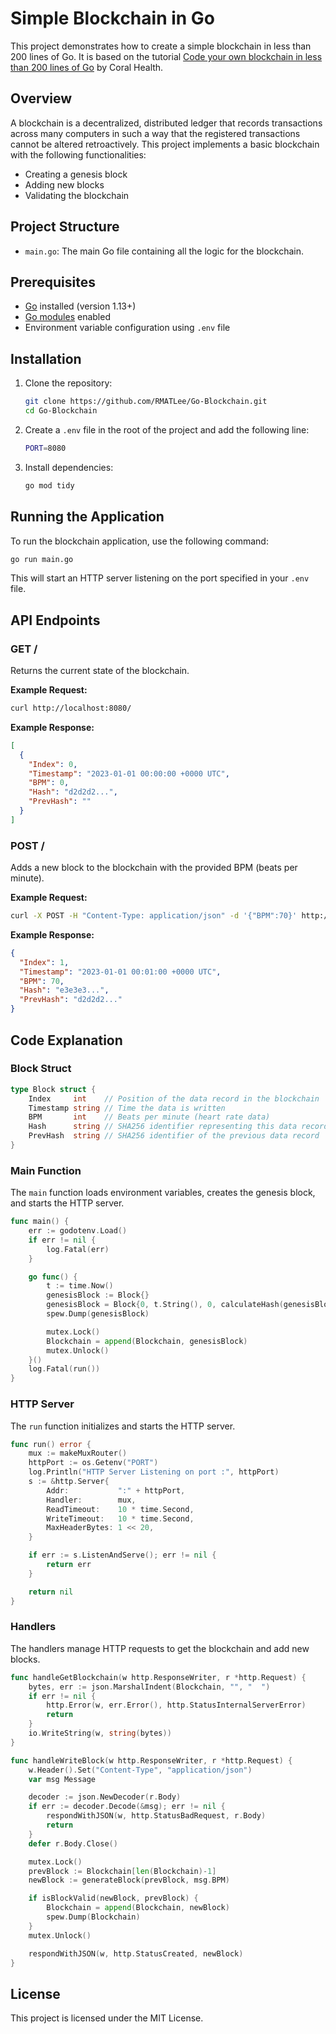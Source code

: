 # Simple Blockchain in Go

This project demonstrates how to create a simple blockchain in less than 200 lines of Go. It is based on the tutorial [Code your own blockchain in less than 200 lines of Go](https://mycoralhealth.medium.com/code-your-own-blockchain-in-less-than-200-lines-of-go-e296282bcffc) by Coral Health.

## Overview

A blockchain is a decentralized, distributed ledger that records transactions across many computers in such a way that the registered transactions cannot be altered retroactively. This project implements a basic blockchain with the following functionalities:
- Creating a genesis block
- Adding new blocks
- Validating the blockchain

## Project Structure

- `main.go`: The main Go file containing all the logic for the blockchain.

## Prerequisites

- [Go](https://golang.org/doc/install) installed (version 1.13+)
- [Go modules](https://blog.golang.org/using-go-modules) enabled
- Environment variable configuration using `.env` file

## Installation

1. Clone the repository:
    ```sh
    git clone https://github.com/RMATLee/Go-Blockchain.git
    cd Go-Blockchain
    ```

2. Create a `.env` file in the root of the project and add the following line:
    ```sh
    PORT=8080
    ```

3. Install dependencies:
    ```sh
    go mod tidy
    ```

## Running the Application

To run the blockchain application, use the following command:
```sh
go run main.go
```

This will start an HTTP server listening on the port specified in your `.env` file.

## API Endpoints

### GET /

Returns the current state of the blockchain.

**Example Request:**
```sh
curl http://localhost:8080/
```

**Example Response:**
```json
[
  {
    "Index": 0,
    "Timestamp": "2023-01-01 00:00:00 +0000 UTC",
    "BPM": 0,
    "Hash": "d2d2d2...",
    "PrevHash": ""
  }
]
```

### POST /

Adds a new block to the blockchain with the provided BPM (beats per minute).

**Example Request:**
```sh
curl -X POST -H "Content-Type: application/json" -d '{"BPM":70}' http://localhost:8080/
```

**Example Response:**
```json
{
  "Index": 1,
  "Timestamp": "2023-01-01 00:01:00 +0000 UTC",
  "BPM": 70,
  "Hash": "e3e3e3...",
  "PrevHash": "d2d2d2..."
}
```

## Code Explanation

### Block Struct
```go
type Block struct {
    Index     int    // Position of the data record in the blockchain
    Timestamp string // Time the data is written
    BPM       int    // Beats per minute (heart rate data)
    Hash      string // SHA256 identifier representing this data record
    PrevHash  string // SHA256 identifier of the previous data record
}
```

### Main Function
The `main` function loads environment variables, creates the genesis block, and starts the HTTP server.
```go
func main() {
    err := godotenv.Load()
    if err != nil {
        log.Fatal(err)
    }

    go func() {
        t := time.Now()
        genesisBlock := Block{}
        genesisBlock = Block{0, t.String(), 0, calculateHash(genesisBlock), ""}
        spew.Dump(genesisBlock)

        mutex.Lock()
        Blockchain = append(Blockchain, genesisBlock)
        mutex.Unlock()
    }()
    log.Fatal(run())
}
```

### HTTP Server
The `run` function initializes and starts the HTTP server.
```go
func run() error {
    mux := makeMuxRouter()
    httpPort := os.Getenv("PORT")
    log.Println("HTTP Server Listening on port :", httpPort)
    s := &http.Server{
        Addr:           ":" + httpPort,
        Handler:        mux,
        ReadTimeout:    10 * time.Second,
        WriteTimeout:   10 * time.Second,
        MaxHeaderBytes: 1 << 20,
    }

    if err := s.ListenAndServe(); err != nil {
        return err
    }

    return nil
}
```

### Handlers
The handlers manage HTTP requests to get the blockchain and add new blocks.
```go
func handleGetBlockchain(w http.ResponseWriter, r *http.Request) {
    bytes, err := json.MarshalIndent(Blockchain, "", "  ")
    if err != nil {
        http.Error(w, err.Error(), http.StatusInternalServerError)
        return
    }
    io.WriteString(w, string(bytes))
}

func handleWriteBlock(w http.ResponseWriter, r *http.Request) {
    w.Header().Set("Content-Type", "application/json")
    var msg Message

    decoder := json.NewDecoder(r.Body)
    if err := decoder.Decode(&msg); err != nil {
        respondWithJSON(w, http.StatusBadRequest, r.Body)
        return
    }
    defer r.Body.Close()

    mutex.Lock()
    prevBlock := Blockchain[len(Blockchain)-1]
    newBlock := generateBlock(prevBlock, msg.BPM)

    if isBlockValid(newBlock, prevBlock) {
        Blockchain = append(Blockchain, newBlock)
        spew.Dump(Blockchain)
    }
    mutex.Unlock()

    respondWithJSON(w, http.StatusCreated, newBlock)
}
```

## License

This project is licensed under the MIT License.
